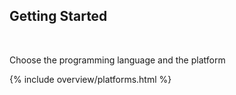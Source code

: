 ## Getting Started  
<br/>

Choose the programming language and the platform

{% include overview/platforms.html %}
<br />
